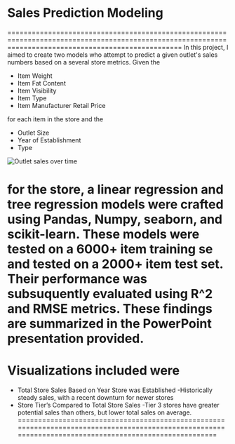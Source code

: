 # Sales Prediction Modeling
=======================================================================================================================================================
In this project, I aimed to create two models who attempt to predict a given outlet's sales numbers based on a several store metrics.
Given the
+ Item Weight
+ Item Fat Content
+ Item Visibility
+ Item Type
+ Item Manufacturer Retail Price

for each item in the store and the

+ Outlet Size
+ Year of Establishment 
+ Type


![Outlet sales over time](https://imgur.com/i43t5Vm)





for the store, a linear regression and tree regression models were crafted using Pandas, Numpy, seaborn, and scikit-learn.
These models were tested on a 6000+ item training se and tested on a 2000+ item test set.
Their performance was subsuquently evaluated using R^2 and RMSE metrics. These findings are summarized in the PowerPoint presentation provided.
=======================================================================================================================================================
Visualizations included were
=======================================================================================================================================================
+ Total Store Sales Based on Year Store was Established
   -Historically steady sales, with a recent downturn for newer stores
+ Store Tier’s Compared to Total Store Sales
   -Tier 3 stores have greater potential sales than others, but lower total sales on average.
=======================================================================================================================================================

